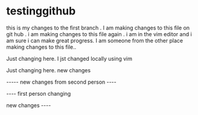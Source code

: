 # testinggithub

this is my changes to the first branch . I am making changes to this file on git hub .
 i am making changes to this file again . i am in the vim editor and i am sure i can make great progress.
 I am someone from the other place making changes to this file..
 
 

 Just changing here.
I jst changed locally using vim

 Just changing here. new changes
 
 
 
 
 ----- new changes from second person ---- 
 
 
 

---- first person changing 

new changes ----

